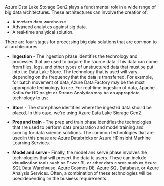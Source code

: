 Azure Data Lake Storage Gen2 plays a fundamental role in a wide range of big data architectures. These architectures can involve the creation of:

- A modern data warehouse.
- Advanced analytics against big data.
- A real-time analytical solution.

There are four stages for processing big data solutions that are common to all architectures:

- **Ingestion** - The ingestion phase identifies the technology and processes that are used to acquire the source data. This data can come from files, logs, and other types of unstructured data that must be put into the Data Lake Store. The technology that is used will vary depending on the frequency that the data is transferred. For example, for batch movement of data, Azure Data Factory may be the most appropriate technology to use. For real-time ingestion of data, Apache Kafka for HDInsight or Stream Analytics may be an appropriate technology to use.

- **Store** - The store phase identifies where the ingested data should be placed. In this case, we're using Azure Data Lake Storage Gen2.

- **Prep and train** - The prep and train phase identifies the technologies that are used to perform data preparation and model training and scoring for data science solutions. The common technologies that are used in this phase are Azure Databricks or Azure HDInsight Machine Learning Services.

- **Model and serve** - Finally, the model and serve phase involves the technologies that will present the data to users. These can include visualization tools such as Power BI, or other data stores such as Azure SQL Data Warehouse, Azure Cosmos DB, Azure SQL Database, or Azure Analysis Services. Often, a combination of these technologies will be used depending on the business requirements.
